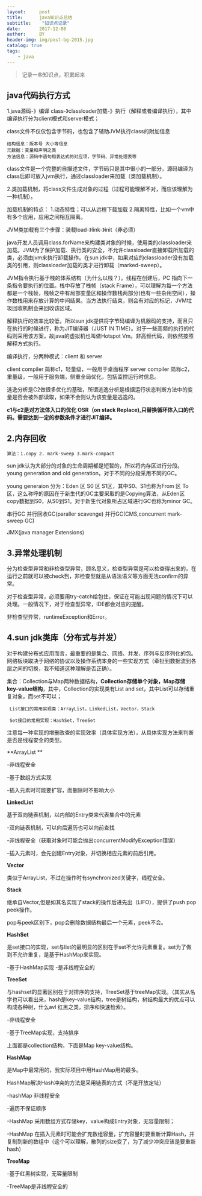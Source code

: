 ```yaml
---
layout:     post
title:      java知识点总结
subtitle:    "知识点记录"
date:       2017-12-08
author:     BY
header-img: img/post-bg-2015.jpg
catalog: true
tags:
    - java
---
```


> 记录一些知识点，积累起来


## java代码执行方式

1.java源码-》编译 class-》classloader加载-》执行（解释或者编译执行），其中编译执行分为client模式和server模式；

class文件不仅仅包含字节码，也包含了辅助JVM执行class的附加信息

	结构信息：版本号 大小等信息
	元数据：变量和声明之类
	方法信息：源码中语句和表达式的对应项，字节码、异常处理表等

class文件是一个完整的自描述文件，字节码只是其中很小的一部分，源码编译为class后即可放入jvm执行，通过classloader来加载（类加载机制）。

2.类加载机制，将class文件生成对象的过程（过程可能理解不对，而应该理解为一种机制）。

  加载机制的特点：
                1.动态特性；可以从远程下载加载
				2.隔离特性，比如一个vm中有多个应用，应用之间相互隔离。


JVM类加载有三个步骤：装载load-》link-》init（非必须）

java开发人员调用class.forName来构建类对象的时候，使用类的classloader来加载。JVM为了保护加载、执行类的安全，不允许classloader直接卸载所加载的类，必须由jvm来执行卸载操作。在sun jdk中，如果对应的classloader没有加载类的引用，则classloader加载的类才进行卸载（marked-sweep）。

JVM指令执行基于栈的体系结构（为什么以栈？）。线程在创建后，PC 指向下一条指令要执行的位置。栈中存放了栈帧（stack Frame），可以理解为每一个方法都是一个栈帧，栈帧之中有局部变量区和操作数栈两部分(也有一些杂用空间），操作数栈用来存放计算的中间结果。当方法执行结束，则会有对应的标记，JVM垃圾回收机制会来回收该区域。

解释执行的效率比较低，所以sun jdk提供将字节码编译为机器码的支持，而且只在执行的时候进行，称为JIT编译器（JUST IN TIME）。对于一些高频的执行的代码则采用该方案，故java的虚拟机也叫做Hotspot Vm。非高频代码，则依然按照解释方式执行。

编译执行，分两种模式：client 和 server 

client compiler 简称c1，轻量级，一般用于桌面程序
server compiler 简称c2，重量级，一般用于服务端，侧重全局优化，包括监控运行时信息。 

逃逸分析是C2做很多优化的基础，所谓逃逸分析是根据运行状态判断方法中的变量是否会被外部读取，如果不会则认为该变量是逃逸的。

**c1与c2是对方法体入口的优化
OSR（on stack Replace),只替换循环体入口的代码。需要达到一定的参数条件才进行JIT编译。**

## 2.内存回收
	算法：1.copy 2. mark-sweep 3.mark-compact 

sun jdk认为大部分的对象的生命周期都是短暂的，所以将内存区进行分段。young generation and old generation，对于不同的分段采用不同的GC。

young generaion 分为：Eden 区 S0 区 S1区，其中S0、S1也称为From 区 To区，这么称呼的原因在于新生代的GC主要采取的是Copying算法，从Eden区copy数据到S0，从S0到S1。对于新生代对象所占区域进行GC也称为minor GC。

串行GC
并行回收GC(paraller scavenge)
并行GC(CMS,concurrent mark-sweep GC)

JMX(java manager Extensions)


## 3.异常处理机制
	
分为检查型异常和非检查型异常，顾名思义，检查型异常是可以检查得出来的，在运行之前就可以被check到，非检查型就是从语法语义等方面无法confirm的异常。

对于检查型异常，必须要用try-catch给包住，保证在可能出现问题的情况下可以处理。一般情况下，对于检查型异常，IDE都会对应的提醒。

非检查型异常，runtimeException和Error。

## 4.sun jdk类库（分布式与并发）

对于构建分布式应用而言，最重要的是集合、网络、并发、序列与反序列化的包。网络板块取决于网络的协议以及操作系统本身的一些实现方式（牵扯到数据流到各层之间的切换，我不知道这种理解是否正确）。

集合：Collection与Map两种数据结构，**Collection存储单个对象，Map存储key-value结构**，其中，Collection的实现类有List and set，其中List可以存储重复对象，而set不可以；

     List接口的常用实现类：ArrayList，LinkedList，Vector，Stack

     Set接口的常用实现：HashSet，TreeSet

注意每一种实现的增删改查的实现效率（具体实现方法），从具体实现方法来判断是否是线程安全的类型。

**ArrayList **
  
  -非线程安全

  -基于数组方式实现
  
  -插入元素时可能要扩容，而删除时不影响大小

**LinkedList** 

   基于双向链表机制，以内部的Entry类来代表集合中的元素

  -双向链表机制，可以向后遍历也可以向前查找

  -非线程安全（获取对象时可能会抛出concurrentModifyException错误）

  -插入元素时，会先创建Entry对象，并切换相应元素的前后引用。

**Vector**

 类似于ArrayList，不过在操作时有synchronized关键字，线程安全。

**Stack**

 继承自Vector,但是如其名实现了stack的操作后进先出（LIFO），提供了push pop peek操作。

pop与peek区别下，pop会删除数据结构最后一个元素，peek不会。

**HashSet**

 是set接口的实现，set与list的最明显的区别在于set不允许元素重复。set为了做到不允许重复，是基于HashMap来实现。

  -基于HashMap实现
  -是非线程安全的

**TreeSet**
 
  与hashset的显著区别在于对排序的支持，TreeSet基于treeMap实现。（其实从名字也可以看出来，hash是key-value结构，tree是树结构，树结构最大的优点可以构成各种树，什么avl 红黑之类，排序和快速检索）。

  -非线程安全
  
  -基于TreeMap实现，支持排序


上面都是collection结构，下面是Map key-value结构。

**HashMap**
 
  是Map中最常用的，我实际项目中用HashMap用的最多。

  HashMap解决Hash冲突的方法是采用链表的方式（不是开放定址）

  -hashMap 非线程安全
  
  -遍历不保证顺序

  -HashMap 采用数组方式存储key，value构成Entry对象，无容量限制；
  
  -HashMap 在插入元素时可能会扩充数组容量，扩充容量时要重新计算Hash，并复制到新的数组中（这个可以理解，散列的size变了，为了减少冲突应该是要重新hash）

**TreeMap**

 -基于红黑树实现，无容量限制
 
 -TreeMap是非线程安全的


















